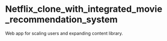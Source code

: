 # Netflix_clone_with_integrated_movie_recommendation_system
Web app for scaling users and expanding content library.

